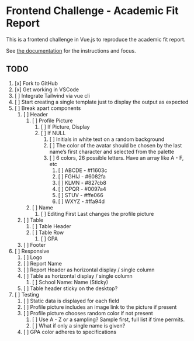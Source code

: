 # Frontend Challenge - Academic Fit Report

This is a frontend challenge in Vue.js to reproduce the academic fit report.

See [the documentation](documentation/index.md) for the instructions and focus.

## TODO

1. [x] Fork to GitHub
2. [x] Get working in VSCode
3. [ ] Integrate Tailwind via vue cli
4. [ ] Start creating a single template just to display the output as expected
5. [ ] Break apart components
    1. [ ] Header
        1. [ ] Profile Picture
            1. [ ] If Picture, Display
            2. [ ] If NULL
                1. [ ] Initials in white text on a random background
                2. [ ] The color of the avatar should be chosen by the last name’s first character and selected from the palette
                3. [ ] 6 colors, 26 possible letters. Have an array like A - F, etc
                    1. [ ] ABCDE - #f1603c
                    2. [ ] FGHIJ - #6082fa
                    3. [ ] KLMN - #827cb8
                    4. [ ] OPQR - #0097a4
                    5. [ ] STUV - #ffe066
                    6. [ ] WXYZ - #ffa94d
        2. [ ] Name
            1. [ ] Editing First Last changes the profile picture
    2. [ ] Table
        1. [ ] Table Header
        2. [ ] Table Row
            1. [ ] GPA
    3. [ ] Footer
6. [ ] Responsive
    1. [ ] Logo
    2. [ ] Report Name
    3. [ ] Report Header as horizontal display / single column
    4. [ ] Table as horizontal display / single column
        1. [ ] School Name: Name (Sticky)
    5. [ ] Table header sticky on the desktop?
7. [ ] Testing
    1. [ ] Static data is displayed for each field
    2. [ ] Profile picture includes an image link to the picture if present
    3. [ ] Profile picture chooses random color if not present
        1. [ ] Use A - Z or a sampling? Sample first, full list if time permits.
        2. [ ] What if only a single name is given?
    4. [ ] GPA color adheres to specifications
